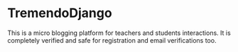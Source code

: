 # TremendoDjango
This is a micro blogging platform for teachers and students interactions. It is completely verified and safe for registration and email verifications too.
